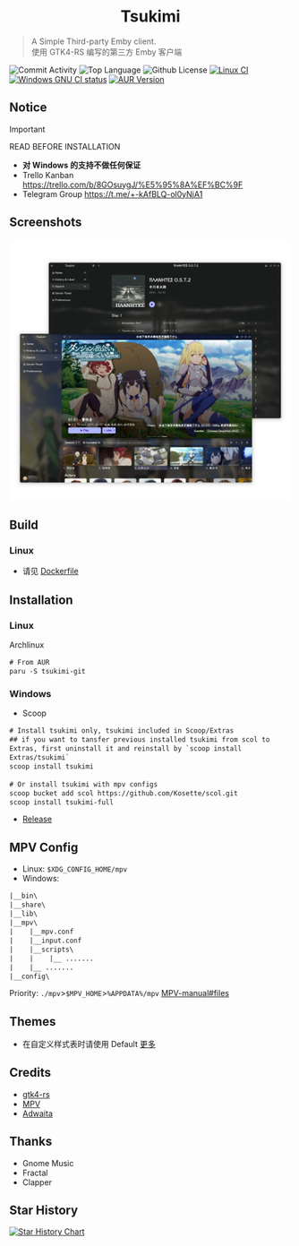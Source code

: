 <h1 align="center">Tsukimi</h1>

> A Simple Third-party Emby client.    
> 使用 GTK4-RS 编写的第三方 Emby 客户端

![Commit Activity](https://img.shields.io/github/commit-activity/m/tsukinaha/Tsukimi/main) ![Top Language](https://img.shields.io/github/languages/top/tsukinaha/Tsukimi) ![Github License](https://img.shields.io/github/license/tsukinaha/Tsukimi) [![Linux CI](https://github.com/tsukinaha/tsukimi/actions/workflows/build_linux.yml/badge.svg)](https://github.com/tsukinaha/tsukimi/actions/workflows/build_linux.yml) [![Windows GNU CI status](https://github.com/tsukinaha/tsukimi/actions/workflows/build_release.yml/badge.svg)](https://github.com/tsukinaha/tsukimi/actions/workflows/build_release.yml) [![AUR Version](https://img.shields.io/aur/version/tsukimi-git)](https://aur.archlinux.org/packages/tsukimi-git) 

## Notice

> [!IMPORTANT]
> READ BEFORE INSTALLATION

- **对 Windows 的支持不做任何保证**
- Trello Kanban     https://trello.com/b/8GOsuygJ/%E5%95%8A%EF%BC%9F  
- Telegram Group    https://t.me/+-kAfBLQ-ol0yNjA1  

## Screenshots

<div align="center">
 <img src="./docs/tsukimi.png"/>
</div>

## Build

### Linux

- 请见 [Dockerfile](https://github.com/tsukinaha/tsukimi/blob/main/Dockerfile)

## Installation

### Linux
Archlinux
```
# From AUR
paru -S tsukimi-git
```
 

### Windows

- Scoop

```
# Install tsukimi only, tsukimi included in Scoop/Extras
## if you want to tansfer previous installed tsukimi from scol to Extras, first uninstall it and reinstall by `scoop install Extras/tsukimi`
scoop install tsukimi

# Or install tsukimi with mpv configs
scoop bucket add scol https://github.com/Kosette/scol.git
scoop install tsukimi-full
```

- [Release](https://github.com/tsukinaha/tsukimi/releases/latest)

## MPV Config

- Linux: `$XDG_CONFIG_HOME/mpv`
- Windows:

```
|__bin\
|__share\
|__lib\
|__mpv\
|    |__mpv.conf
|    |__input.conf
|    |__scripts\
|    |    |__ .......
|    |__ .......
|__config\
```

Priority:
`./mpv`>`$MPV_HOME`>`%APPDATA%/mpv`
[MPV-manual#files](https://mpv.io/manual/master/#files)

## Themes

- 在自定义样式表时请使用 Default [更多](https://wiki.archlinux.org/title/GTK#Configuration)

## Credits

- [gtk4-rs](https://github.com/gtk-rs/gtk4-rs)
- [MPV](https://github.com/mpv-player/mpv)
- [Adwaita](https://gitlab.gnome.org/GNOME/libadwaita/)

## Thanks

- Gnome Music
- Fractal
- Clapper

## Star History

<a href="https://star-history.com/#tsukinaha/tsukimi&Timeline">
 <picture>
   <source media="(prefers-color-scheme: dark)" srcset="https://api.star-history.com/svg?repos=tsukinaha/tsukimi&type=Timeline&theme=dark" />
   <source media="(prefers-color-scheme: light)" srcset="https://api.star-history.com/svg?repos=tsukinaha/tsukimi&type=Timeline" />
   <img alt="Star History Chart" src="https://api.star-history.com/svg?repos=tsukinaha/tsukimi&type=Timeline" />
 </picture>
</a>
